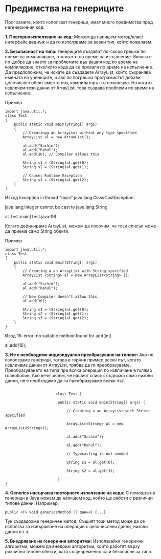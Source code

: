 # Предимства на генериците

Програмите, които използват генерици, имат много предимства пред негенеричния код.&#x20;

**1. Повторно използване на код:** Можем да напишем метод/клас/интерфейс веднъж и да го използваме за всеки тип, който пожелаем.

**2. Безопасност на типа:** генериците създават по-скоро грешки по време на компилиране, отколкото по време на изпълнение. Винаги е по-добре да знаете за проблемите във вашия код по време на компилиране, отколкото кода да се проваля по време на изпълнение. Да предположим, че искате да създадете ArrayList, който съхранява имената на учениците, и ако по погрешка програмистът добави целочислен обект вместо низ, компилаторът го позволява. Но когато извлечем тези данни от ArrayList, това създава проблеми по време на изпълнение.


Пример
```
import java.util.*;
class Test
{
	public static void main(String[] args)
	{
		// Creatinga an ArrayList without any type specified
		ArrayList al = new ArrayList();

		al.add("Sachin");
		al.add("Rahul");
		al.add(10); // Compiler allows this

		String s1 = (String)al.get(0);
		String s2 = (String)al.get(1);

		// Causes Runtime Exception
		String s3 = (String)al.get(2);
	}
}

```


Изход
Exception in thread "main" java.lang.ClassCastException:

&#x20;  java.lang.Integer cannot be cast to java.lang.String

&#x20;   at Test.main(Test.java:19)



Когато дефинираме ArrayList, можем да посочим, че този списък може да приема само String обекти.


Пример
```
import java.util.*;
class Test
{
	public static void main(String[] args)
	{
		// Creating a an ArrayList with String specified
		ArrayList <String> al = new ArrayList<String> ();

		al.add("Sachin");
		al.add("Rahul");

		// Now Compiler doesn't allow this
		al.add(10);

		String s1 = (String)al.get(0);
		String s2 = (String)al.get(1);
		String s3 = (String)al.get(2);
	}
}

```


Изод
15: error: no suitable method found for add(int)

&#x20;       al.add(10);



**3. Не е необходимо индивидуално преобразуване на типове:** Ако не използваме генерици, тогава в горния пример всеки път, когато извличаме данни от ArrayList, трябва да ги преобразуваме. Преобразуването на типа при всяка операция по извличане е голямо главоболие. Ако вече знаем, че нашият списък съдържа само низови данни, не е необходимо да ги преобразуваме всеки път.

```

                       class Test {
                      
                       	public static void main(String[] args) {                   

                       		// Creating a an ArrayList with String specified
                      
                       		ArrayList<String> al = new ArrayList<String>();
                      
                       		al.add("Sachin");         

                       		al.add("Rahul");

                       		// Typecasting is not needed

                       		String s1 = al.get(0);
                      
                       		String s2 = al.get(1);

                       	}
}

```

**4. Generics насърчава повторното използване на кода:** С помощта на генерици в Java можем да напишем код, който ще работи с различни типове данни. Например,

```
public <T> void genericsMethod (T данни) {...}
```

Тук създадохме генеричен метод. Същият този метод може да се използва за извършване на операции с целочислени данни, низови данни и т.н.

**5. Внедряване на генерични алгоритми:** Използвайки генерични алгоритми, можем да внедрим алгоритми, които работят върху различни типове обекти, като същевременно са и безопасни за типа.
